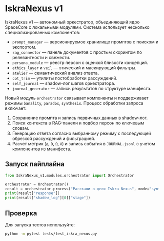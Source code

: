 # IskraNexus v1

IskraNexus v1 — автономный оркестратор, объединяющий ядро SpaceCore с локальными модулями. Система использует несколько специализированных компонентов:

- `prompt_manager` — версионируемое хранилище промптов с поиском и экспортом.
- `rag_connector` — панель документов с простым скорингом по релевантности и свежести.
- `persona_module` — реестр персон с оценкой близости концепций.
- `ethics_layer` и `veil` — этический и маскирующий фильтры.
- `atelier` — семантический анализ ответа.
- `cot_trim` — утилиты постобработки рассуждений.
- `self_journal` — shadow-лог шагов оркестратора.
- `journal_generator` — запись результатов по структуре манифеста.

Новый модуль `orchestrator` связывает компоненты и поддерживает режимы `banality`, `paradox`, `synthesis`. Процесс обработки запроса включает:

1. Сохранение промпта и запись первичных данных в shadow-лог.
2. Поиск контекста в RAG-панели и подбор персон по ключевым словам.
3. Генерацию ответа согласно выбранному режиму с последующей обрезкой рассуждений и фильтрацией.
4. Расчет метрик (`∆`, `D`, `Ω`, `Λ`) и запись события в `JOURNAL.jsonl` с учетом компонентов из манифеста.

## Запуск пайплайна

```python
from IskraNexus_v1.modules.orchestrator import Orchestrator

orchestrator = Orchestrator()
result = orchestrator.process("Расскажи о цели Iskra Nexus", mode="synthesis")
print(result["response"])
print(result["shadow_log"][0]["stage"])
```

## Проверка

Для запуска тестов используйте:

```bash
python -m pytest tests/test_iskra_nexus.py
```
